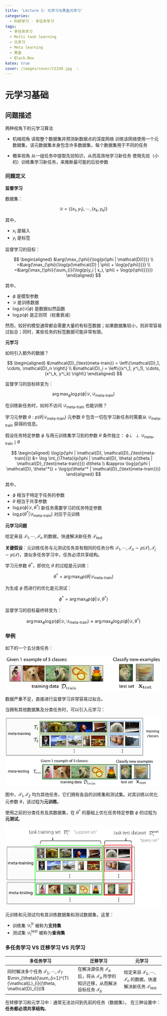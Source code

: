 ```yaml
---
title: 'Lecture 3: 元学习与黑盒元学习'
categories: 
  - 科研学习 - 多任务学习
tags:
  - 多任务学习
  - Multi task learning
  - 元学习
  - Meta learning
  - 黑盒
  - Black-Box
katex: true
cover: /images/cover/CS330.jpg  :
---
```


# 元学习基础

## 问题描述

两种视角下的元学习算法

- 机械视角
  读取整个数据集并预测新数据点的深度网络
  训练该网络使用一个元数据集，该元数据集本身包含许多数据集，每个数据集用于不同的任务

- 概率视角
  从一组任务中提取先验知识，从而高效地学习新任务
  使用先验（小的）训练集学习新任务，来推断最可能的后验参数

### 问题定义

**监督学习**

数据集：

$$
\mathcal{D} = \left\{(x_1, y_1), \cdots, (x_k, y_k) \right\}
$$

其中，
- $x_i$ 是输入
- $y_i$ 是标签

监督学习的目标：

$$
\begin{aligned}
&\arg{\max_{\phi}{\log{p(\phi | \mathcal{D})}}} \\
=&\arg{\max_{\phi}{\log{p(\mathcal{D} | \phi) + \log{p(\phi)}}}} \\
=&\arg{\max_{\phi}{\sum_{i}{\log{p(y_i | x_i, \phi) + \log{p(\phi)}}}}}
\end{aligned}
$$

其中，
- $\phi$ 是模型参数
- $\mathcal{D}$ 是训练数据
- $\log{p(\mathcal{D} | \phi)}$ 是数据似然函数
- $\log{p(\phi)}$ 是正则项（权重衰减）

然而，较好的模型通常都会需要大量的有标签数据；如果数据集较小，则非常容易过拟合；同时，某些任务的标签数据可能非常有限。

**元学习**

如何引入额外的数据？

$$
\begin{aligned}
&\mathcal{D}_{\text{meta-train}} = \left\{\mathcal{D}_1, \cdots, \mathcal{D}_n \right\} \\
&\mathcal{D}_i = \left\{(x^i_1, y^i_1), \cdots, (x^i_k, y^i_k) \right\}
\end{aligned}
$$

监督学习的目标转变为：

$$
\arg{\max_{\phi}{\log{p(\phi | \mathcal{D}, \mathcal{D}_{\text{meta-train}})}}}
$$

在训练新任务时，如何不访问 $\mathcal{D}_{\text{meta-train}}$ 也能训练？

学习元参数 $\theta : p(\theta | \mathcal{D}_{\text{meta-train}})$
元参数 $\theta$ 包含一切在学习新任务时需要从 $\mathcal{D}_{\text{meta-train}}$ 获得的信息。

假设任务特定参数 $\phi$ 与用元训练集学习到的参数 $\theta$ 条件独立： $\phi \perp\!\!\!\!\perp \mathcal{D}_{\text {meta-train}} \mid \theta$ 

$$
\begin{aligned}
\log{p(\phi | \mathcal{D}, \mathcal{D}_{\text{meta-train}}}) 
&= \log \int_{\Theta}{p(\phi | \mathcal{D}, \theta) p(\theta | \mathcal{D}_{\text{meta-train}}}) d\theta \\
&\approx \log{p(\phi | \mathcal{D}, \theta^*)} + \log{p(\theta^* | \mathcal{D}_{\text{meta-train}})}
\end{aligned}
$$

其中，
- $\phi$ 相当于特定于任务的参数
- $\theta$ 相当于共享参数
- $\log{p(\phi | \mathcal{D}, \theta^*)}$ 新任务需要学习的任务特定参数
- $\log{p(\theta^* | \mathcal{D}_{\text{meta-train}})}$ 对应于元训练

**元学习问题**

给定来自 $\mathcal{T}_1, \cdots, \mathcal{T}_n$ 的数据，快速解决新任务 $\mathcal{T}_{\text{test}}$

**关键假设**：元训练任务与元测试任务具有相同的任务分布 $\mathcal{T}_1, \cdots, \mathcal{T}_n \sim p(\mathcal{T}), \mathcal{T}_j \sim p(\mathcal{T})$，类似多任务学习中，任务必须共享结构。

学习元参数 $\theta^*$，即优化 $\theta$ 的过程是元训练：

$$
\theta^* = \arg{\max_{\theta}{}p(\theta | \mathcal{D}_{\text{meta-train}})}
$$

为生成 $\phi$ 而进行的优化是元测试：

$$
\phi^* = \arg{\max_{\theta}{}p(\phi | \mathcal{D}, \theta^*)}
$$

监督学习的目标最终转变为：

$$
\arg{\max_{\phi}{\log{p(\phi | \mathcal{D}, \mathcal{D}_{\text{meta-train}})}}}
\approx \arg{\max_{\phi}{\log{p(\phi | \mathcal{D}, \theta^*)}}}
$$

### 举例

如下的一个五分类任务：

![五分类任务](/images/Lecture-3-元学习与黑盒元学习/2020-10-28-20-26-54.png)

数据严重不足，直接进行监督学习非常容易过拟合。

当拥有其他数据集及分类任务时，可以引入元学习：

![元学习](/images/Lecture-3-元学习与黑盒元学习/2020-10-28-20-29-01.png)

图中，$\mathcal{T}_1, \mathcal{T}_2$ 均为其他任务，它们拥有各自的训练集和测试集。对其训练以优化元参数 $\theta$，该过程为**元训练**。

使用之前的分类任务及其数据集，在 $\theta^*$ 的基础上优化任务特定参数 $\phi$ 的过程为 **元测试**。

![支持集和查询集](/images/Lecture-3-元学习与黑盒元学习/2020-10-28-20-34-42.png)

元训练和元测试均有其训练数据集和测试数据集，这里：
- 训练集 $\mathcal{D}^{\text{tr}}_i$ 被称为**支持集**
- 测试集 $\mathcal{D}^{\text{test}}_i$ 被称为**查询集**

### 多任务学习 VS 迁移学习 VS 元学习

|多任务学习|迁移学习|元学习|
|---|---|---|
| 同时解决多个任务 $\mathcal{T}_1, \cdots, \mathcal{T}_T$ <br> $\min_{\theta}{\sum_{i=1}^{T}{\mathcal{L}_{i}{(\theta, \mathcal{D}_i)}}}$ | 在解决源任务 $\mathcal{T}_a$ 后，将从 $\mathcal{T}_a$ 所学的知识迁移，从而解决目标任务 $\mathcal{T}_b$ | 给定来自 $\mathcal{T}_1, \cdots, \mathcal{T}_n$ 的数据，快速解决新任务 $\mathcal{T}_{\text{test}}$ |

在转移学习和元学习中：通常无法访问到先前的任务（数据集）。
在三种设置中：**任务都必须共享结构**。